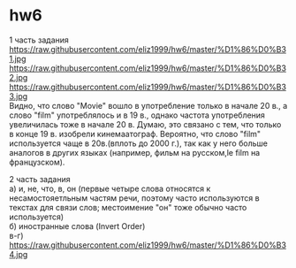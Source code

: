 # hw6
1 часть задания   
https://raw.githubusercontent.com/eliz1999/hw6/master/%D1%86%D0%B31.jpg
https://raw.githubusercontent.com/eliz1999/hw6/master/%D1%86%D0%B32.jpg
https://raw.githubusercontent.com/eliz1999/hw6/master/%D1%86%D0%B33.jpg   
Видно, что слово "Movie" вошло в употребление только в начале 20 в., а слово "film" употреблялось и в 19 в., однако частота употребления увеличилась тоже в начале 20 в. Думаю, это связано с тем, что только в конце 19 в. изобрели кинемаатограф. Вероятно, что слово "film" используется чаще в 20в.(вплоть до 2000 г.), так как у него больше аналогов в других языках (например, фильм на русском,le film на французском). 

2 часть задания    
а) и, не, что, в, он (первые четыре слова относятся к несамостояетльным частям речи, поэтому часто используются в текстах для связи слов; местоимение "он" тоже обычно часто используется)   
б) иностранные слова (Invert Order)    
в-г) https://raw.githubusercontent.com/eliz1999/hw6/master/%D1%86%D0%B34.jpg

